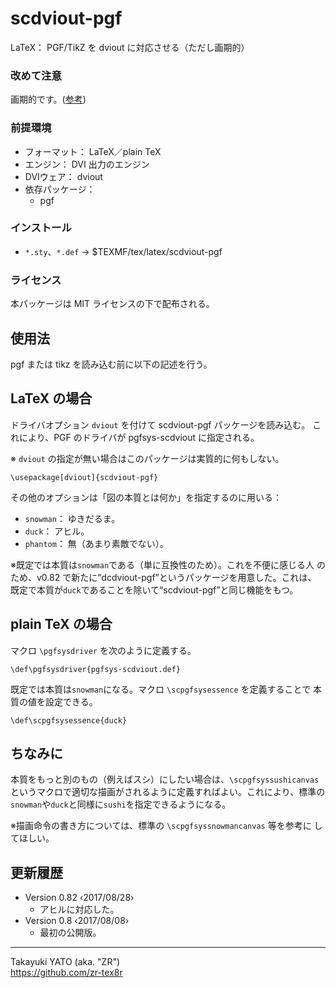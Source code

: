 scdviout-pgf
============

LaTeX： PGF/TikZ を dviout に対応させる（ただし画期的）

### 改めて注意

画期的です。([参考])

[参考]: http://d.hatena.ne.jp/zrbabbler/20170808/1502160499

### 前提環境

  * フォーマット： LaTeX／plain TeX
  * エンジン： DVI 出力のエンジン
  * DVIウェア： dviout
  * 依存パッケージ：
      - pgf

### インストール

  - `*.sty`、`*.def` → $TEXMF/tex/latex/scdviout-pgf

### ライセンス

本パッケージは MIT ライセンスの下で配布される。


使用法
------

pgf または tikz を読み込む前に以下の記述を行う。

## LaTeX の場合

ドライバオプション `dviout` を付けて scdviout-pgf パッケージを読み込む。
これにより、PGF のドライバが pgfsys-scdviout に指定される。

※ `dviout` の指定が無い場合はこのパッケージは実質的に何もしない。

    \usepackage[dviout]{scdviout-pgf}

その他のオプションは「図の本質とは何か」を指定するのに用いる：

  * `snowman`： ゆきだるま。
  * `duck`： アヒル。
  * `phantom`： 無（あまり素敵でない）。

※既定では本質は`snowman`である（単に互換性のため）。これを不便に感じる人
のため、v0.82 で新たに“dcdviout-pgf”というパッケージを用意した。これは、
既定で本質が`duck`であることを除いて“scdviout-pgf”と同じ機能をもつ。

## plain TeX の場合

マクロ `\pgfsysdriver` を次のように定義する。

    \def\pgfsysdriver{pgfsys-scdviout.def}

既定では本質は`snowman`になる。マクロ `\scpgfsysessence` を定義することで
本質の値を設定できる。

    \def\scpgfsysessence{duck}

## ちなみに

本質をもっと別のもの（例えばスシ）にしたい場合は、`\scpgfsyssushicanvas`
というマクロで適切な描画がされるように定義すればよい。これにより、標準の
`snowman`や`duck`と同様に`sushi`を指定できるようになる。

※描画命令の書き方については、標準の `\scpgfsyssnowmancanvas` 等を参考に
してほしい。


更新履歴
--------

  * Version 0.82 ‹2017/08/28›
      - アヒルに対応した。
  * Version 0.8  ‹2017/08/08›
      - 最初の公開版。

--------------------
Takayuki YATO (aka. "ZR")  
https://github.com/zr-tex8r
